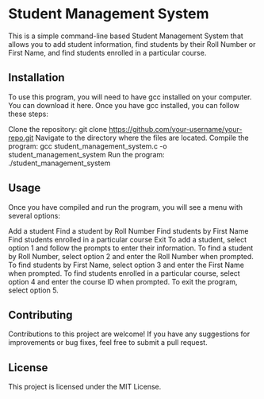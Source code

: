 # Student Management System

This is a simple command-line based Student Management System that allows you to add student information, find students by their Roll Number or First Name, and find students enrolled in a particular course.

## Installation
To use this program, you will need to have gcc installed on your computer. You can download it here. Once you have gcc installed, you can follow these steps:

Clone the repository: git clone https://github.com/your-username/your-repo.git
Navigate to the directory where the files are located.
Compile the program: gcc student_management_system.c -o student_management_system
Run the program: ./student_management_system

## Usage
Once you have compiled and run the program, you will see a menu with several options:

Add a student
Find a student by Roll Number
Find students by First Name
Find students enrolled in a particular course
Exit
To add a student, select option 1 and follow the prompts to enter their information. To find a student by Roll Number, select option 2 and enter the Roll Number when prompted. To find students by First Name, select option 3 and enter the First Name when prompted. To find students enrolled in a particular course, select option 4 and enter the course ID when prompted. To exit the program, select option 5.

## Contributing
Contributions to this project are welcome! If you have any suggestions for improvements or bug fixes, feel free to submit a pull request.

## License
This project is licensed under the MIT License.
